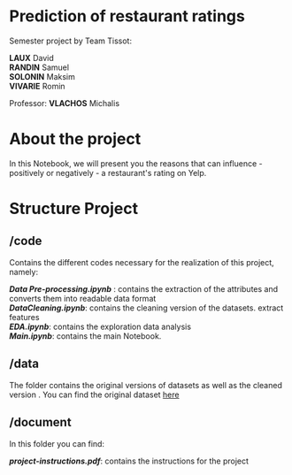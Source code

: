 # Prediction of restaurant ratings

Semester project by Team Tissot:   

**LAUX** David  
**RANDIN** Samuel  
**SOLONIN** Maksim  
**VIVARIE** Romin  

Professor: **VLACHOS** Michalis

# About the project
In this Notebook, we will present you the reasons that can influence - positively or negatively - a restaurant's rating on Yelp.

# Structure Project


## /code
Contains the different codes necessary for the realization of this project, namely:

***Data Pre-processing.ipynb*** : contains the extraction of the attributes and converts them into readable data format   
***DataCleaning.ipynb***: contains the cleaning version of the datasets. extract features  
***EDA.ipynb***: contains the exploration data analysis  
***Main.ipynb***: contains the main Notebook.  


## /data
The folder contains the original versions of datasets as well as the cleaned version .
You can find the original dataset [here](https://www.yelp.com/dataset/challenge)


## /document
In this folder you can find: 
  
***project-instructions.pdf***: contains the instructions for the project 

